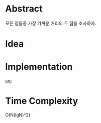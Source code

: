 # Abstract

모든 점들중 가장 가까운 거리의 두 점을 조사하자.

# Idea



# Implementation

[src](../fundamentals/computationalgeometry/closest_pair/a.cpp)

# Time Complexity

O(N(lgN)^2)
